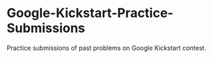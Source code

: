 # Google-Kickstart-Practice-Submissions
Practice submissions of  past problems on Google Kickstart contest. 
